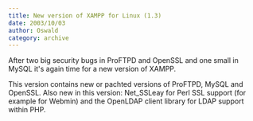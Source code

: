 ```yaml
---
title: New version of XAMPP for Linux (1.3)
date: 2003/10/03
author: Oswald
category: archive
---
```


After two big security bugs in ProFTPD and OpenSSL and one small in MySQL it's again time for a new version of XAMPP.

This version contains new or pachted versions of ProFTPD, MySQL and OpenSSL. Also new in this version: Net_SSLeay for Perl SSL support (for example for Webmin) and the OpenLDAP client library for LDAP support within PHP.

